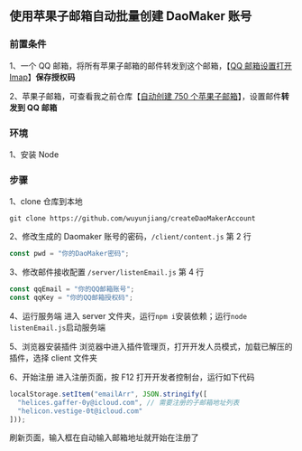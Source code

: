 ## 使用苹果子邮箱自动批量创建 DaoMaker 账号

### 前置条件

1、一个 QQ 邮箱，将所有苹果子邮箱的邮件转发到这个邮箱，【[QQ 邮箱设置打开 Imap](https://service.mail.qq.com/detail/0/428)】**保存授权码**

2、苹果子邮箱，可查看我之前仓库【[自动创建 750 个苹果子邮箱](https://github.com/wuyunjiang/createAppleSubEmail)】，设置邮件**转发到 QQ 邮箱**

### 环境

1、安装 Node

### 步骤

1、clone 仓库到本地

```
git clone https://github.com/wuyunjiang/createDaoMakerAccount
```

2、修改生成的 Daomaker 账号的密码，`/client/content.js` 第 2 行

```javascript
const pwd = "你的DaoMaker密码";
```

3、修改邮件接收配置 `/server/listenEmail.js` 第 4 行

```javascript
const qqEmail = "你的QQ邮箱账号";
const qqKey = "你的QQ邮箱授权码";
```

4、运行服务端
进入 server 文件夹，运行`npm i`安装依赖；运行`node listenEmail.js`启动服务端

5、浏览器安装插件
浏览器中进入插件管理页，打开开发人员模式，加载已解压的插件，选择 client 文件夹

6、开始注册
进入注册页面，按 F12 打开开发者控制台，运行如下代码
```javascript
localStorage.setItem("emailArr", JSON.stringify([
  "helices.gaffer-0y@icloud.com", // 需要注册的子邮箱地址列表
  "helicon.vestige-0t@icloud.com"
]));
```

刷新页面，输入框在自动输入邮箱地址就开始在注册了
